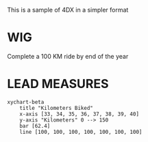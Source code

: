 This is a sample of 4DX in a simpler format
# WIG
Complete a 100 KM ride by end of the year
# LEAD MEASURES
```mermaid
xychart-beta
    title "Kilometers Biked"
    x-axis [33, 34, 35, 36, 37, 38, 39, 40]
    y-axis "Kilometers" 0 --> 150
    bar [62.4]
    line [100, 100, 100, 100, 100, 100, 100]
```
